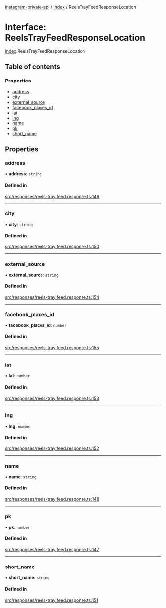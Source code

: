 [instagram-private-api](../../README.md) / [index](../../modules/index.md) / ReelsTrayFeedResponseLocation

# Interface: ReelsTrayFeedResponseLocation

[index](../../modules/index.md).ReelsTrayFeedResponseLocation

## Table of contents

### Properties

- [address](ReelsTrayFeedResponseLocation.md#address)
- [city](ReelsTrayFeedResponseLocation.md#city)
- [external\_source](ReelsTrayFeedResponseLocation.md#external_source)
- [facebook\_places\_id](ReelsTrayFeedResponseLocation.md#facebook_places_id)
- [lat](ReelsTrayFeedResponseLocation.md#lat)
- [lng](ReelsTrayFeedResponseLocation.md#lng)
- [name](ReelsTrayFeedResponseLocation.md#name)
- [pk](ReelsTrayFeedResponseLocation.md#pk)
- [short\_name](ReelsTrayFeedResponseLocation.md#short_name)

## Properties

### address

• **address**: `string`

#### Defined in

[src/responses/reels-tray.feed.response.ts:149](https://github.com/Nerixyz/instagram-private-api/blob/0e0721c/src/responses/reels-tray.feed.response.ts#L149)

___

### city

• **city**: `string`

#### Defined in

[src/responses/reels-tray.feed.response.ts:150](https://github.com/Nerixyz/instagram-private-api/blob/0e0721c/src/responses/reels-tray.feed.response.ts#L150)

___

### external\_source

• **external\_source**: `string`

#### Defined in

[src/responses/reels-tray.feed.response.ts:154](https://github.com/Nerixyz/instagram-private-api/blob/0e0721c/src/responses/reels-tray.feed.response.ts#L154)

___

### facebook\_places\_id

• **facebook\_places\_id**: `number`

#### Defined in

[src/responses/reels-tray.feed.response.ts:155](https://github.com/Nerixyz/instagram-private-api/blob/0e0721c/src/responses/reels-tray.feed.response.ts#L155)

___

### lat

• **lat**: `number`

#### Defined in

[src/responses/reels-tray.feed.response.ts:153](https://github.com/Nerixyz/instagram-private-api/blob/0e0721c/src/responses/reels-tray.feed.response.ts#L153)

___

### lng

• **lng**: `number`

#### Defined in

[src/responses/reels-tray.feed.response.ts:152](https://github.com/Nerixyz/instagram-private-api/blob/0e0721c/src/responses/reels-tray.feed.response.ts#L152)

___

### name

• **name**: `string`

#### Defined in

[src/responses/reels-tray.feed.response.ts:148](https://github.com/Nerixyz/instagram-private-api/blob/0e0721c/src/responses/reels-tray.feed.response.ts#L148)

___

### pk

• **pk**: `number`

#### Defined in

[src/responses/reels-tray.feed.response.ts:147](https://github.com/Nerixyz/instagram-private-api/blob/0e0721c/src/responses/reels-tray.feed.response.ts#L147)

___

### short\_name

• **short\_name**: `string`

#### Defined in

[src/responses/reels-tray.feed.response.ts:151](https://github.com/Nerixyz/instagram-private-api/blob/0e0721c/src/responses/reels-tray.feed.response.ts#L151)
